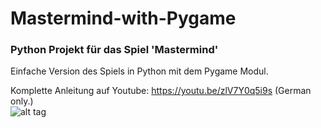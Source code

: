 # Mastermind-with-Pygame
### Python Projekt für das Spiel 'Mastermind' 
Einfache Version des Spiels in Python mit dem Pygame Modul.

Komplette Anleitung auf Youtube: https://youtu.be/zlV7Y0q5i9s  (German only.)
<br>
![alt tag](https://github.com/DIYDave/Snake_with_Pygame/blob/main/Pygame_MasterMind2_klein)
<br>

